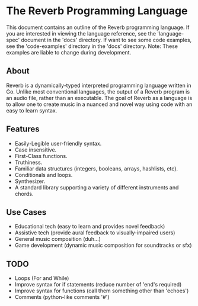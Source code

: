 # The Reverb Programming Language
This document contains an outline of the Reverb programming language.
If you are interested in viewing the language reference, see the 'language-spec' document in the 'docs' directory.
If want to see some code examples, see the 'code-examples' directory in the 'docs' directory. Note: These examples are
liable to change during development.
## About
Reverb is a dynamically-typed interpreted programming language written in Go. Unlike most conventional languages,
the output of a Reverb program is an audio file, rather than an executable. The goal of Reverb as a language is to allow
one to create music in a nuanced and novel way using code with an easy to learn syntax.
## Features
- Easily-Legible user-friendly syntax.
- Case insensitive.
- First-Class functions.
- Truthiness.
- Familiar data structures (integers, booleans, arrays, hashlists, etc).
- Conditionals and loops.
- Synthesizer.
- A standard library supporting a variety of different instruments and chords.
## Use Cases
- Educational tech (easy to learn and provides novel feedback)
- Assistive tech (provide aural feedback to visually-impaired users)
- General music composition (duh...)
- Game development (dynamic music composition for soundtracks or sfx)
## TODO
- Loops (For and While)
- Improve syntax for if statements (reduce number of 'end's required)
- Improve syntax for functions (call them something other than 'echoes')
- Comments (python-like comments '#')